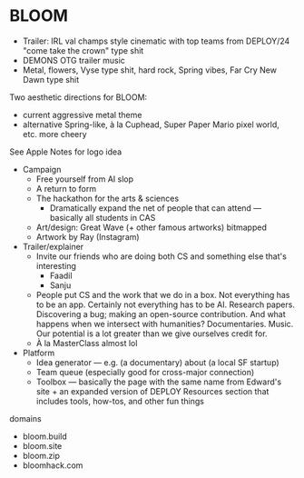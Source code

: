 # BLOOM

- Trailer: IRL val champs style cinematic with top teams from DEPLOY/24 "come take the crown" type shit
- DEMONS OTG trailer music
- Metal, flowers, Vyse type shit, hard rock, Spring vibes, Far Cry New Dawn type shit

Two aesthetic directions for BLOOM:

- current aggressive metal theme
- alternative Spring-like, à la Cuphead, Super Paper Mario pixel world, etc. more cheery

See Apple Notes for logo idea

- Campaign
  - Free yourself from AI slop
  - A return to form
  - The hackathon for the arts & sciences
    - Dramatically expand the net of people that can attend — basically all students in CAS
  - Art/design: Great Wave (+ other famous artworks) bitmapped
  - Artwork by Ray (Instagram)
- Trailer/explainer
  - Invite our friends who are doing both CS and something else that's interesting
    - Faadil
    - Sanju
  - People put CS and the work that we do in a box. Not everything has to be an app. Certainly not everything has to be AI. Research papers. Discovering a bug; making an open-source contribution. And what happens when we intersect with humanities? Documentaries. Music. Our potential is a lot greater than we give ourselves credit for.
  - À la MasterClass almost lol
- Platform
  - Idea generator — e.g. (a documentary) about (a local SF startup)
  - Team queue (especially good for cross-major connection)
  - Toolbox — basically the page with the same name from Edward's site + an expanded version of DEPLOY Resources section that includes tools, how-tos, and other fun things

domains

- bloom.build
- bloom.site
- bloom.zip
- bloomhack.com
